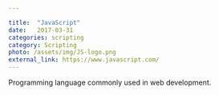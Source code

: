 ```yaml
---

title:  "JavaScript"
date:   2017-03-31
categories: scripting
category: Scripting
photo: /assets/img/JS-logo.png
external_link: https://www.javascript.com/
---
```

Programming language commonly used in web development.
